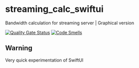 # streaming_calc_swiftui

Bandwidth calculation for streaming server | Graphical version

[![Quality Gate Status](https://sonarcloud.io/api/project_badges/measure?project=sycured_streaming_calc_swiftui&metric=alert_status)](https://sonarcloud.io/dashboard?id=sycured_streaming_calc_swiftui)
[![Code Smells](https://sonarcloud.io/api/project_badges/measure?project=sycured_streaming_calc_swiftui&metric=code_smells)](https://sonarcloud.io/dashboard?id=sycured_streaming_calc_swiftui)

## Warning

Very quick experimentation of SwiftUI
